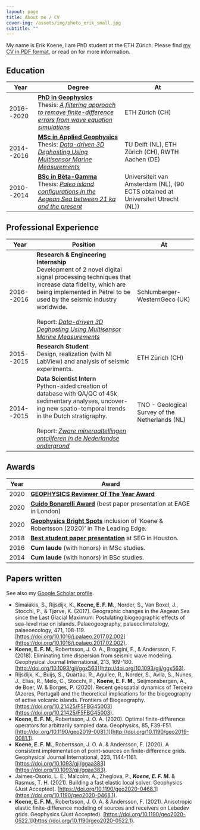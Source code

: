 ```yaml
---
layout: page
title: About me / CV
cover-img: /assets/img/photo_erik_small.jpg
subtitle: ""
---
```


My name is Erik Koene, I am  PhD student at the ETH Zürich. Please find [my CV in PDF format](/assets/docs/CV_English-2.pdf), or read on for more information.

## Education


| Year | Degree | At |
|-------|--------|---------|
| 2016--2020 | [**PhD in Geophysics**](https://eeg.ethz.ch) <br> Thesis: [*A filtering approach to remove finite-difference errors from wave equation simulations*](http://n.ethz.ch/~koenee/PhD_thesis_Koene_December_3.pdf) | ETH Zürich (CH) |
| 2014--2016 | [**MSc in Applied Geophysics**](https://idealeague.org/geophysics/) <br> Thesis: [*Data-driven 3D Deghosting Using Multisensor Marine Measurements*](/assets/docs/MSc_thesis_Koene.pdf) | TU Delft (NL), ETH Zürich (CH), RWTH Aachen (DE) |
| 2010--2014 | [**BSc in Bèta-Gamma**](https://www.uva.nl/programmas/bachelors/beta-gamma/beta-gamma.html) <br> Thesis: [*Paleo island configurations in the Aegean Sea between 21 ka and the present*](/assets/docs/BSc_thesis_Koene.pdf) | Universiteit van Amsterdam (NL), (90 ECTS obtained at Universiteit Utrecht (NL)) |

## Professional Experience

| Year | Position | At |
|-------|--------|---------|
| 2016--2016 | **Research & Engineering Internship** <br> Development of 2 novel digital signal processing techniques that increase data fidelity, which are being implemented in Petrel to be used by the seismic industry worldwide. <br><br> Report: [*Data-driven 3D Deghosting Using Multisensor Marine Measurements*](/assets/docs/MSc_thesis_Koene.pdf) | Schlumberger-WesternGeco (UK) |
| 2015--2015 | **Research Student** <br> Design, realization (with NI LabView) and analysis of seismic experiments.| ETH Zürich (CH) |
| 2014--2015 | **Data Scientist Intern** <br> Python-aided creation of database with QA/QC of 45k sedimentary analyses, uncover- ing new spatio-temporal trends in the Dutch stratigraphy. <br><br> Report: [*Zware mineraaltellingen ontcijferen in de Nederlandse ondergrond*](/assets/docs/GDN_report_Koene.pdf) | TNO - Geological Survey of the Netherlands (NL) |

## Awards

| Year | Award |
|------|-------|
| 2020 | [**GEOPHYSICS Reviewer Of The Year Award**](https://seg.org/Portals/0/SEG/About%20SEG/HOU20_HandA_Program.pdf) |
| 2020 | [**Guido Bonarelli Award**](https://www.eage.org/en/about-eage/awards/overview-awards/guido-bonarelli-award) (best paper presentation at EAGE in London) |
| 2020 | [**Geophysics Bright Spots**](https://library.seg.org/doi/10.1190/tle39070518.1) inclusion of ‘Koene & Robertsson (2020)’ in The Leading Edge. 
| 2018 | [**Best student paper presentation**](https://seg.org/News-Resources/Press-Releases/SEG-announces-2018-Honors-and-Awards-recipients) at SEG in Houston. |
| 2016 | **Cum laude** (with honors) in MSc studies. |
| 2014 | **Cum laude** (with honors) in BSc studies. |

## Papers written
See also my [Google Scholar profile](https://scholar.google.ch/citations?user=kO2lLJIAAAAJ&hl=en).

* Simaiakis, S., Rijsdijk, K., **Koene, E. F. M.**, Norder, S., Van Boxel, J., Stocchi, P., & Tjørve, K. (2017). Geographic changes in the Aegean Sea since the Last Glacial Maximum: Postulating biogeographic effects of sea-level rise on islands. Palaeogeography, palaeoclimatology, palaeoecology, 471, 108-119. [https://doi.org/10.1016/j.palaeo.2017.02.002](https://doi.org/10.1016/j.palaeo.2017.02.002).
* **Koene, E. F. M.**, Robertsson, J. O. A., Broggini, F., & Andersson, F. (2018). Eliminating time dispersion from seismic wave modeling. Geophysical Journal International, 213, 169-180. [http://doi.org/10.1093/gji/ggx563](http://doi.org/10.1093/gji/ggx563).
* Rijsdijk, K., Buijs, S., Quartau, R., Aguilee, R., Norder, S., Avila, S., Nunes, J., Elias, R., Melo, C., Stocchi, P., **Koene, E. F. M.**, Seijmonsbergen, A., de Boer, W. & Borges, P. (2020). Recent geospatial dynamics of Terceira (Azores, Portugal) and the theoretical implications for the biogeography of active volcanic islands. Frontiers of Biogeography. [https://doi.org/10.21425/F5FBG45003](https://doi.org/10.21425/F5FBG45003).
* **Koene, E. F. M.**, Robertsson, J. O. A. (2020). Optimal finite-difference operators for arbitrarily sampled data. Geophysics, 85, F39-F51. [http://doi.org/10.1190/geo2019-0081.1](http://doi.org/10.1190/geo2019-0081.1).
* **Koene, E. F. M.**, Robertsson, J. O. A. & Andersson, F. (2020). A consistent implementation of point-sources on finite-difference grids. Geophysical Journal International, 223, 1144-1161. [https://doi.org/10.1093/gji/ggaa383](https://doi.org/10.1093/gji/ggaa383).
* Jaimes-Osorio, L. E., Malcolm, A., Zheglova, P., ***Koene, E. F. M.*** & Rasmus, T. H. (2021). Building a fast elastic local solver. Geophysics (Just Accepted). [https://doi.org/10.1190/geo2020-0468.1](https://doi.org/10.1190/geo2020-0468.1).
* **Koene, E. F. M.**, Robertsson, J. O. A. & Andersson, F. (2021). Anisotropic elastic finite-difference modeling of sources and receivers on Lebedev grids. Geophysics (Just Accepted). [https://doi.org/10.1190/geo2020-0522.1](https://doi.org/10.1190/geo2020-0522.1).
